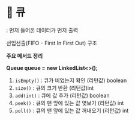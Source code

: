 # **🎱 큐**

: 먼저 들어온 데이터가 먼저 출력

  선입선출(FIFO - First In First Out) 구조



**주요 메서드 정리**

**Queue<Integer> queue = new LinkedList<>();**

1. `isEmpty()` : 큐가 비었는지 확인 (리턴값) boolean
2. `size()` : 큐의 크기 반환 (리턴값)int
3. `add(int)` : 큐에 값 추가 (리턴값) boolean
4. `peek()` : 큐의 맨 앞에 있는 값 옃보기 (리턴값) int
5. `poll()` : 큐의 맨 앞에 있는 값 꺼내오기 (리턴값) int

